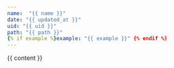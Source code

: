 ```yaml
---
name:  "{{ name }}"
date: "{{ updated_at }}"
uid: "{{ uid }}"
path: "{{ path }}"
{% if example %}example: "{{ example }}" {% endif %}
---
```


{{ content }}
